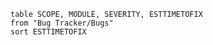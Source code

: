
```dataview
table SCOPE, MODULE, SEVERITY, ESTTIMETOFIX
from "Bug Tracker/Bugs"
sort ESTTIMETOFIX

```





